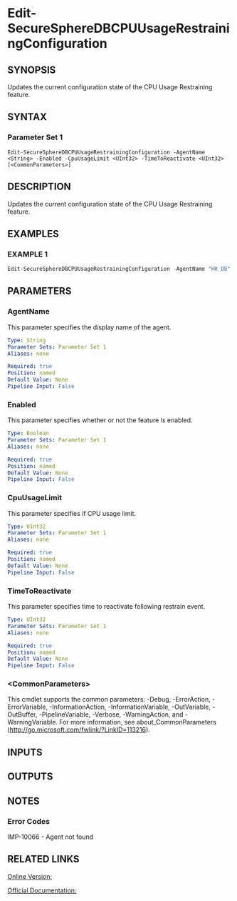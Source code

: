 ﻿# Edit-SecureSphereDBCPUUsageRestrainingConfiguration

## SYNOPSIS
Updates the current configuration state of the CPU Usage Restraining feature.

## SYNTAX

### Parameter Set 1
```
Edit-SecureSphereDBCPUUsageRestrainingConfiguration -AgentName <String> -Enabled -CpuUsageLimit <UInt32> -TimeToReactivate <UInt32> [<CommonParameters>]
```

## DESCRIPTION
Updates the current configuration state of the CPU Usage Restraining feature.

## EXAMPLES

### EXAMPLE 1

```powershell
Edit-SecureSphereDBCPUUsageRestrainingConfiguration -AgentName "HR_DB" -Enabled $true -CpuUsageLimit 15 -TimeToReactivate 60
```

## PARAMETERS

### AgentName
This parameter specifies the display name of the agent.

```yaml
Type: String
Parameter Sets: Parameter Set 1
Aliases: none

Required: true
Position: named
Default Value: None
Pipeline Input: False
```

### Enabled
This parameter specifies whether or not the feature is enabled.

```yaml
Type: Boolean
Parameter Sets: Parameter Set 1
Aliases: none

Required: true
Position: named
Default Value: None
Pipeline Input: False
```

### CpuUsageLimit
This parameter specifies if CPU usage limit.

```yaml
Type: UInt32
Parameter Sets: Parameter Set 1
Aliases: none

Required: true
Position: named
Default Value: None
Pipeline Input: False
```

### TimeToReactivate
This parameter specifies time to reactivate following restrain event.

```yaml
Type: UInt32
Parameter Sets: Parameter Set 1
Aliases: none

Required: true
Position: named
Default Value: None
Pipeline Input: False
```

### \<CommonParameters\>
This cmdlet supports the common parameters: -Debug, -ErrorAction, -ErrorVariable, -InformationAction, -InformationVariable, -OutVariable, -OutBuffer, -PipelineVariable, -Verbose, -WarningAction, and -WarningVariable. For more information, see about_CommonParameters (http://go.microsoft.com/fwlink/?LinkID=113216).

## INPUTS

## OUTPUTS

## NOTES

### Error Codes
IMP-10066 - Agent not found

## RELATED LINKS

[Online Version:](https://github.com/akshinmustafayev/SecureSpherePS/tree/master/Documentation)

[Official Documentation:](https://docs.imperva.com/bundle/v13.6-api-reference-guide/page/65311.htm)



